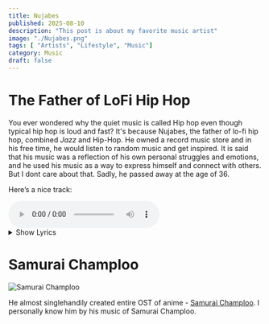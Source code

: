 ```yaml
---
title: Nujabes
published: 2025-08-10
description: "This post is about my favorite music artist"
image: "./Nujabes.png"
tags: [ "Artists", "Lifestyle", "Music"]
category: Music
draft: false
---
```


# The Father of LoFi Hip Hop
You ever wondered why the quiet music is called Hip hop even though typical hip hop is loud and fast? It's because Nujabes, the father of lo-fi hip hop, combined *Jazz* and Hip-Hop. He owned a record music store and in his free time, he would listen to random music and get inspired. It is said that his music was a reflection of his own personal struggles and emotions, and he used his music as a way to express himself and connect with others. But I dont care about that. Sadly, he passed away at the age of 36.

Here’s a nice track:

<audio controls>
  <source src="/music/Nujabes - Feather (feat. Cise Starr & Akin from CYNE) [Official Audio] [hQ5x8pHoIPA].mp3" type="audio/mp3">
  Your browser does not support the audio element.
</audio>
<details>
  <summary class="cursor-pointer text-lg font-semibold">Show Lyrics</summary>
  <pre class="whitespace-pre-wrap mt-2">
        Light as a feather when I'm floatin' through
        Readin' through the daily news
        Measuring the hurt within the golden rule
        Centimetres of ether I'm heatin' the speaker
        Motivational teacher with words that burn people
        Seeing the headlines lined with discord
        It's either genocide, all the planet in uproar
        Never good but rules of paradise are never nice
        The best laid plan of mice and men are never right
        I'm just a vagabond with flowers for Algernon
        The average Joe who knows what the fuck is goin' on
        It's the hope of my thoughts that I travelled upon
        Fly like an arrow of god until I'm gone
        So I'm driftin' away like a feather in air
        Lettin' my words take me away from the hurt and despair
        So I'm keepin' it vertical forever elevator
        Ridin' the escalator to the somethin' that is greater
        So I'm driftin' away like a feather in air
        Lettin' my words take me away from the hurt and despair
        So I'm keepin' it vertical forever elevator
        Ridin' the escalator to the somethin' that is greater
        Taking chances, word tap dancing with wolves
        In an ice arena out there, deep in the woods of Arizona
        The sun be high, life's ironic
        Ain't tryin' to be Talib when I write
        Surreal life I paint it vivid habitat crazy insane
        Watch the propaganda six o'clock news that are saying
        Cultures clash for black folk and white trash
        They revel in the cyberspace that might crash
        Dash to millineum a million miles of runnin'
        At the speed of now back don't return gunnin'
        Rambo style gunho child gunnin'
        Ammo blao two times loud stunnin'
        Stunnin' when I hit ya lift you off the earth like
        Ayo, take you right back to birth
        And niggaz wonder why they might wonder why
        This shit might happen but it does, they go
        Driftin' away like a feather in air
        Lettin' my words take me away from the hurt and despair
        So I'm keepin' it vertical forever elevator
        Ridin' the escalator to the somethin' that is greater
        So I'm driftin' away like a feather in air
        Lettin' my words take me away from the hurt and despair
        So I'm keepin' it vertical forever elevator
        Ridin' the escalator to the somethin' that is greater
        Treat you better than me because that's the heavenly key
        To unlock the inner strength where my essence will be
        It's the knowledge of self understanding of the things around me
        That becomes the wisdom that I need
        Living this life to the best of my ability
        Channelling energy to my thoughts into your symmetry
        Remember me because my clothes remain gold
        I got the gift of gab like them pimps in Kangols
        It never ends I keep it rulin' like a cypher
        The first caveman bringin' fire
        Innovating and higher to blast mistakes I raise the stakes
        It's double or nothing in this vacuumless space
        I will survive, divine the time to cry
        Fuck a hold or hide I'm alive with pride
        And I drove the Chevy to the levy
        But the levy was dry singin', "This will be the day that I die"
    </pre>
</details>

# Samurai Champloo

![Samurai Champloo](/images/SamuraiChamploo.png)


He almost singlehandily created entire OST of anime - [Samurai Champloo](https://www.google.com/search?q=Samurai+Champloo). I personally know him by his music of Samurai Champloo.
